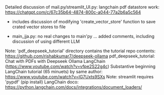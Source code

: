 Detailed discussion of mail.py/streamlit_UI.py:
    langchain pdf datastore work: https://chatgpt.com/c/67c35b64-4874-800c-a044-77a2b6a5c564
- includes discussion of modifying 'create_vector_store' function to save crated vector stores to file 

- main_jja.py: no real changes to main'py ... added comments, including discussion of using different LLM

Note: 'pdf_deepseek_tutorial' directory contains the tutorial repo contents:
    https://github.com/rishabkumar7/deepseek-ollama
pdf_deepseek_tutorial: Chat with PDFs with Deepseek Ollama LangChain
    (https://www.youtube.com/watch?v=vfpe2S22g4c)
    Substantive beginning LangChain tutorial (65 minuets) by same author: https://www.youtube.com/watch?v=lG7Uxts9SXs
    Note: streamlit requires 'pypdf' (pip install)
LangChain doco: https://python.langchain.com/docs/integrations/document_loaders/